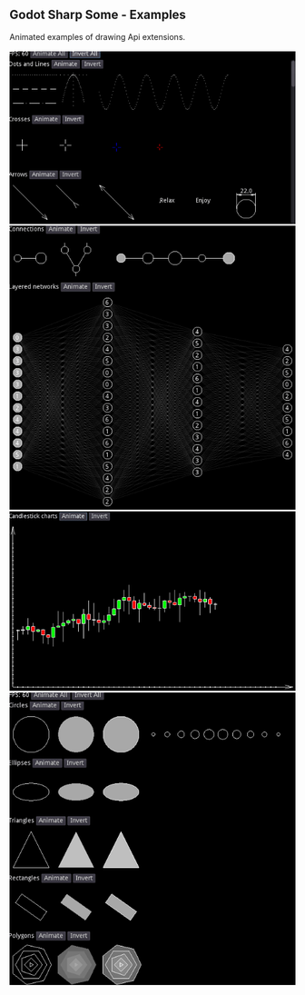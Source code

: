 ## Godot Sharp Some - Examples

Animated examples of drawing Api extensions.  
\
![pic](./../../doc/images/dots_and_lines_animation.gif)  
![pic](./../../doc/images/connections_animation.gif)  
![pic](./../../doc/images/candlesticks_animation.gif)  
![pic](./../../doc/images/primitives_animation.gif)  
